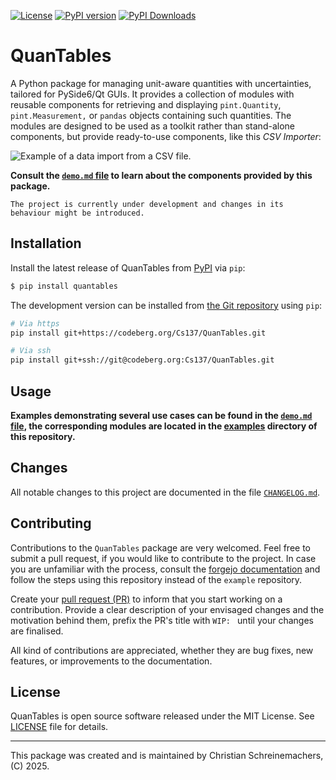 [![License](https://img.shields.io/pypi/l/QuanTables?color=blue)](https://codeberg.org/Cs137/QuanTables/src/branch/main/LICENSE)
[![PyPI version](https://img.shields.io/pypi/v/QuanTables.svg)](https://pypi.org/project/QuanTables/)
[![PyPI Downloads](https://static.pepy.tech/badge/quantables)](https://pepy.tech/projects/quantables)


# QuanTables

A Python package for managing unit-aware quantities with uncertainties, tailored
for PySide6/Qt GUIs. It provides a collection of modules with reusable components
for retrieving and displaying `pint.Quantity`, `pint.Measurement,` or `pandas`
objects containing such quantities. The modules are designed to be used as a
toolkit rather than stand-alone components, but provide ready-to-use components,
like this *CSV Importer*:

![Example of a data import from a CSV file.](https://codeberg.org/Cs137/QuanTables/raw/branch/main/images/csv_importer.png)

__Consult the [`demo.md` file](https://codeberg.org/Cs137/QuanTables/src/branch/main/demo.md)
to learn about the components provided by this package.__

```{warning}
The project is currently under development and changes in its behaviour might be introduced.
```


## Installation

Install the latest release of QuanTables from [PyPI](https://pypi.org/project/quantables/)
via `pip`:

```sh
$ pip install quantables
```

The development version can be installed from
[the Git repository](https://codeberg.org/Cs137/QuanTables) using `pip`:

```sh
# Via https
pip install git+https://codeberg.org/Cs137/QuanTables.git

# Via ssh
pip install git+ssh://git@codeberg.org:Cs137/QuanTables.git
```


## Usage

__Examples demonstrating several use cases can be found in the
[`demo.md` file](https://codeberg.org/Cs137/QuanTables/src/branch/main/demo.md),
the corresponding modules are located in the
[examples](https://codeberg.org/Cs137/QuanTables/src/branch/main/examples)
directory of this repository.__


## Changes

All notable changes to this project are documented in the file
[`CHANGELOG.md`](https://codeberg.org/Cs137/QuanTables/src/branch/main/CHANGELOG.md).


## Contributing

Contributions to the `QuanTables` package are very welcomed. Feel free to submit a
pull request, if you would like to contribute to the project. In case you are
unfamiliar with the process, consult the
[forgejo documentation](https://forgejo.org/docs/latest/user/pull-requests-and-git-flow/)
and follow the steps using this repository instead of the `example` repository.

Create your [pull request (PR)](https://codeberg.org/Cs137/QuanTables/pulls) to
inform that you start working on a contribution. Provide a clear description
of your envisaged changes and the motivation behind them, prefix the PR's title
with ``WIP: `` until your changes are finalised.

All kind of contributions are appreciated, whether they are
bug fixes, new features, or improvements to the documentation.


## License

QuanTables is open source software released under the MIT License.
See [LICENSE](https://codeberg.org/Cs137/QuanTables/src/branch/main/LICENSE) file for details.

---

This package was created and is maintained by Christian Schreinemachers, (C) 2025.
